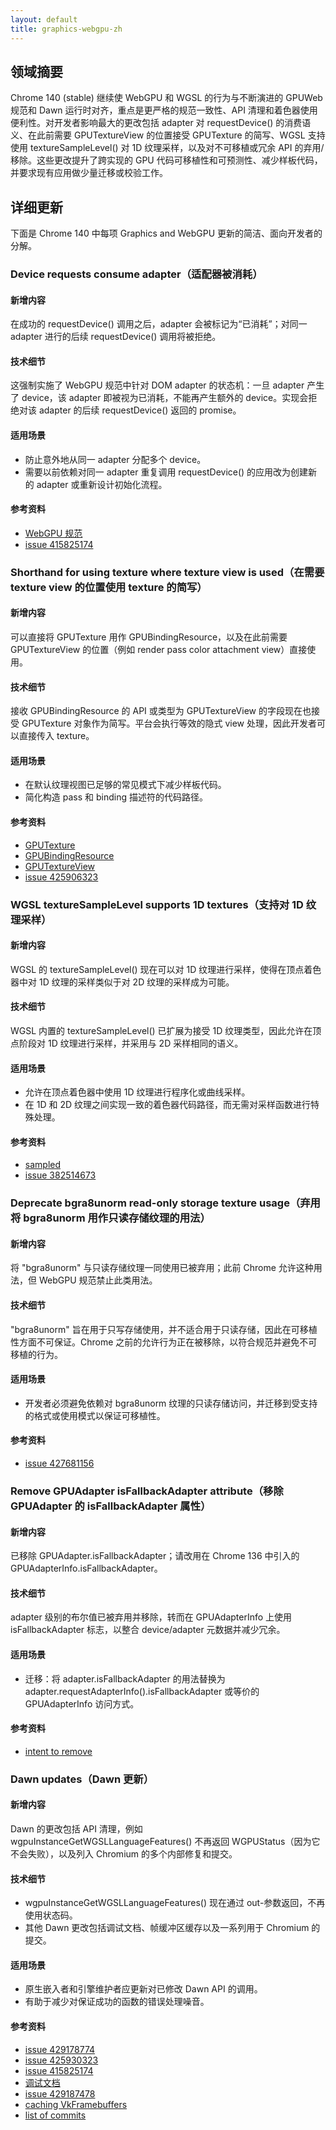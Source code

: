 ```yaml
---
layout: default
title: graphics-webgpu-zh
---
```


## 领域摘要

Chrome 140 (stable) 继续使 WebGPU 和 WGSL 的行为与不断演进的 GPUWeb 规范和 Dawn 运行时对齐，重点是更严格的规范一致性、API 清理和着色器使用便利性。对开发者影响最大的更改包括 adapter 对 requestDevice() 的消费语义、在此前需要 GPUTextureView 的位置接受 GPUTexture 的简写、WGSL 支持使用 textureSampleLevel() 对 1D 纹理采样，以及对不可移植或冗余 API 的弃用/移除。这些更改提升了跨实现的 GPU 代码可移植性和可预测性、减少样板代码，并要求现有应用做少量迁移或校验工作。

## 详细更新

下面是 Chrome 140 中每项 Graphics and WebGPU 更新的简洁、面向开发者的分解。

### Device requests consume adapter（适配器被消耗）

#### 新增内容
在成功的 requestDevice() 调用之后，adapter 会被标记为“已消耗”；对同一 adapter 进行的后续 requestDevice() 调用将被拒绝。

#### 技术细节
这强制实施了 WebGPU 规范中针对 DOM adapter 的状态机：一旦 adapter 产生了 device，该 adapter 即被视为已消耗，不能再产生额外的 device。实现会拒绝对该 adapter 的后续 requestDevice() 返回的 promise。

#### 适用场景
- 防止意外地从同一 adapter 分配多个 device。
- 需要以前依赖对同一 adapter 重复调用 requestDevice() 的应用改为创建新的 adapter 或重新设计初始化流程。

#### 参考资料
- [WebGPU 规范](https://gpuweb.github.io/gpuweb/#ref-for-dom-adapter-state-consumed%E2%91%A1)
- [issue 415825174](https://issues.chromium.org/issues/415825174)

### Shorthand for using texture where texture view is used（在需要 texture view 的位置使用 texture 的简写）

#### 新增内容
可以直接将 GPUTexture 用作 GPUBindingResource，以及在此前需要 GPUTextureView 的位置（例如 render pass color attachment view）直接使用。

#### 技术细节
接收 GPUBindingResource 的 API 或类型为 GPUTextureView 的字段现在也接受 GPUTexture 对象作为简写。平台会执行等效的隐式 view 处理，因此开发者可以直接传入 texture。

#### 适用场景
- 在默认纹理视图已足够的常见模式下减少样板代码。
- 简化构造 pass 和 binding 描述符的代码路径。

#### 参考资料
- [GPUTexture](https://gpuweb.github.io/gpuweb/#gputexture)
- [GPUBindingResource](https://gpuweb.github.io/gpuweb/#typedefdef-gpubindingresource)
- [GPUTextureView](https://gpuweb.github.io/gpuweb/#dictdef-gpubufferbinding)
- [issue 425906323](https://issues.chromium.org/issues/425906323)

### WGSL textureSampleLevel supports 1D textures（支持对 1D 纹理采样）

#### 新增内容
WGSL 的 textureSampleLevel() 现在可以对 1D 纹理进行采样，使得在顶点着色器中对 1D 纹理的采样类似于对 2D 纹理的采样成为可能。

#### 技术细节
WGSL 内置的 textureSampleLevel() 已扩展为接受 1D 纹理类型，因此允许在顶点阶段对 1D 纹理进行采样，并采用与 2D 采样相同的语义。

#### 适用场景
- 允许在顶点着色器中使用 1D 纹理进行程序化或曲线采样。
- 在 1D 和 2D 纹理之间实现一致的着色器代码路径，而无需对采样函数进行特殊处理。

#### 参考资料
- [sampled](https://gpuweb.github.io/gpuweb/wgsl/#texturesamplelevel)
- [issue 382514673](https://issues.chromium.org/issues/382514673)

### Deprecate bgra8unorm read-only storage texture usage（弃用将 bgra8unorm 用作只读存储纹理的用法）

#### 新增内容
将 "bgra8unorm" 与只读存储纹理一同使用已被弃用；此前 Chrome 允许这种用法，但 WebGPU 规范禁止此类用法。

#### 技术细节
"bgra8unorm" 旨在用于只写存储使用，并不适合用于只读存储，因此在可移植性方面不可保证。Chrome 之前的允许行为正在被移除，以符合规范并避免不可移植的行为。

#### 适用场景
- 开发者必须避免依赖对 bgra8unorm 纹理的只读存储访问，并迁移到受支持的格式或使用模式以保证可移植性。

#### 参考资料
- [issue 427681156](https://issues.chromium.org/issues/427681156)

### Remove GPUAdapter isFallbackAdapter attribute（移除 GPUAdapter 的 isFallbackAdapter 属性）

#### 新增内容
已移除 GPUAdapter.isFallbackAdapter；请改用在 Chrome 136 中引入的 GPUAdapterInfo.isFallbackAdapter。

#### 技术细节
adapter 级别的布尔值已被弃用并移除，转而在 GPUAdapterInfo 上使用 isFallbackAdapter 标志，以整合 device/adapter 元数据并减少冗余。

#### 适用场景
- 迁移：将 adapter.isFallbackAdapter 的用法替换为 adapter.requestAdapterInfo().isFallbackAdapter 或等价的 GPUAdapterInfo 访问方式。

#### 参考资料
- [intent to remove](https://groups.google.com/a/chromium.org/g/blink-dev/c/Wzr22XXV3s8)

### Dawn updates（Dawn 更新）

#### 新增内容
Dawn 的更改包括 API 清理，例如 wgpuInstanceGetWGSLLanguageFeatures() 不再返回 WGPUStatus（因为它不会失败），以及列入 Chromium 的多个内部修复和提交。

#### 技术细节
- wgpuInstanceGetWGSLLanguageFeatures() 现在通过 out-参数返回，不再使用状态码。
- 其他 Dawn 更改包括调试文档、帧缓冲区缓存以及一系列用于 Chromium 的提交。

#### 适用场景
- 原生嵌入者和引擎维护者应更新对已修改 Dawn API 的调用。
- 有助于减少对保证成功的函数的错误处理噪音。

#### 参考资料
- [issue 429178774](https://issues.chromium.org/issues/429178774)
- [issue 425930323](https://issues.chromium.org/issues/425930323)
- [issue 415825174](https://issues.chromium.org/issues/415825174)
- [调试文档](https://dawn.googlesource.com/dawn/+/refs/heads/main/docs/dawn/debugging.md)
- [issue 429187478](http://issues.chromium.org/issues/429187478)
- [caching VkFramebuffers](https://dawn.googlesource.com/dawn/+/ddf2e1f61d20171ecd10ae3be70acb750a56686d)
- [list of commits](https://dawn.googlesource.com/dawn/+log/chromium/7258..chromium/7339?n=1000)
